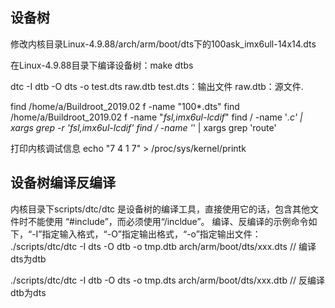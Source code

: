 
## 设备树
修改内核目录Linux-4.9.88/arch/arm/boot/dts下的100ask_imx6ull-14x14.dts

在Linux-4.9.88目录下编译设备树：make dtbs


dtc -I dtb -O dts -o test.dts raw.dtb   test.dts：输出文件 raw.dtb：源文件.


find /home/a/Buildroot_2019.02 f -name "100*.dts"
find /home/a/Buildroot_2019.02 f -name "*fsl,imx6ul-lcdif*"
find / -name '*.c' | xargs grep -r 'fsl,imx6ul-lcdif'
find / -name '*' | xargs grep 'route'




打印内核调试信息
echo "7 4 1 7" > /proc/sys/kernel/printk


 ## 设备树编译反编译
内核目录下scripts/dtc/dtc 是设备树的编译工具，直接使用它的话，包含其他文件时不能使用
“#include”，而必须使用“/incldue”。 
编译、反编译的示例命令如下，“-I”指定输入格式，“-O”指定输出格式，“-o”指定输出文件： 
./scripts/dtc/dtc -I dts -O dtb -o tmp.dtb arch/arm/boot/dts/xxx.dts  // 编译dts为dtb 


./scripts/dtc/dtc -I dtb -O dts -o tmp.dts arch/arm/boot/dts/xxx.dtb  // 反编译dtb为dts 

